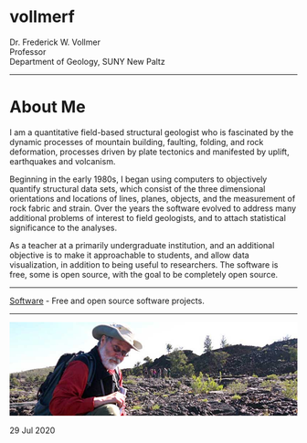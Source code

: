 # vollmerf

Dr. Frederick W. Vollmer  
Professor  
Department of Geology, SUNY New Paltz 

---

# About Me

I am a quantitative field-based structural geologist who is fascinated by the dynamic processes of mountain building, faulting, folding, and rock deformation, processes driven by plate tectonics and manifested by uplift, earthquakes and volcanism. 

Beginning in the early 1980s, I began using computers to objectively quantify structural data sets, which consist of the three dimensional orientations and locations of lines, planes, objects, and the measurement of rock fabric and strain. Over the years the software evolved to address many additional problems of interest to field geologists, and to attach statistical significance to the analyses.

As a teacher at a primarily undergraduate institution, and an additional objective is to make it approachable to students, and allow data visualization, in addition to being useful to researchers. The software is free, some is open source, with the goal to be completely open source. 

---

[Software](software/) - Free and open source software projects.

---

![DocV](images/docv_craters_800x260.jpg)

29 Jul 2020